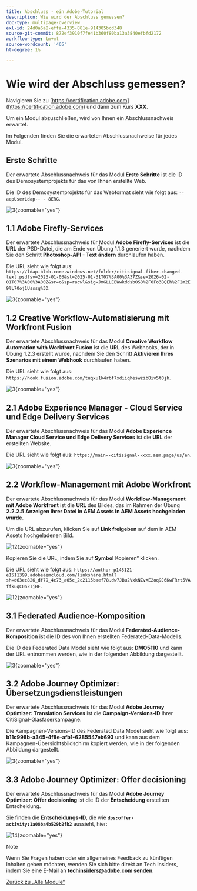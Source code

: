 ```yaml
---
title: Abschluss - ein Adobe-Tutorial
description: Wie wird der Abschluss gemessen?
doc-type: multipage-overview
exl-id: 24d0a6a8-effa-4335-881e-914305bcd348
source-git-commit: 872ef3910f7fe41b360f80ba13a3840efbfd2172
workflow-type: tm+mt
source-wordcount: '465'
ht-degree: 1%

---
```


# Wie wird der Abschluss gemessen?

Navigieren Sie zu [https://certification.adobe.com](https://certification.adobe.com) und dann zum Kurs **XXX**.

Um ein Modul abzuschließen, wird von Ihnen ein Abschlussnachweis erwartet.

Im Folgenden finden Sie die erwarteten Abschlussnachweise für jedes Modul.

## Erste Schritte

Der erwartete Abschlussnachweis für das Modul **Erste Schritte** ist die ID des Demosystemprojekts für das von Ihnen erstellte Web.

Die ID des Demosystemprojekts für das Webformat sieht wie folgt aus: `--aepUserLdap-- - 8ERG`.

![3](./assets/images/module0dtl.png){zoomable="yes"}


## 1.1 Adobe Firefly-Services

Der erwartete Abschlussnachweis für Modul **Adobe Firefly-Services** ist die **URL** der PSD-Datei, die am Ende von Übung 1.1.3 generiert wurde, nachdem Sie den Schritt **Photoshop-API - Text ändern** durchlaufen haben.

Die URL sieht wie folgt aus: `https://ldap.blob.core.windows.net/folder/citisignal-fiber-changed-text.psd?sv=2023-01-03&st=2025-01-31T07%3A00%3A37Z&se=2026-02-01T07%3A00%3A00Z&sr=c&sp=racwl&sig=JmGLLEBWwkddsbOS8%2F0Fo3BQEh%2F2m2E9lL70oj1Usssg%3D`.

![3](./assets/images/ps24.png){zoomable="yes"}

## 1.2 Creative Workflow-Automatisierung mit Workfront Fusion

Der erwartete Abschlussnachweis für das Modul **Creative Workflow Automation with Workfront Fusion** ist die **URL** des Webhooks, der in Übung 1.2.3 erstellt wurde, nachdem Sie den Schritt **Aktivieren Ihres Szenarios mit einem Webhook** durchlaufen haben.

Die URL sieht wie folgt aus: `https://hook.fusion.adobe.com/tuqxu1k4rbf7xdiiqheswzib8iv5t0jh`.

![3](./assets/images/wff.png){zoomable="yes"}

## 2.1 Adobe Experience Manager - Cloud Service und Edge Delivery Services

Der erwartete Abschlussnachweis für das Modul **Adobe Experience Manager Cloud Service und Edge Delivery Services** ist die **URL** der erstellten Website.

Die URL sieht wie folgt aus: `https://main--citisignal--xxx.aem.page/us/en`.

![3](./assets/images/aemcsweb.png){zoomable="yes"}

## 2.2 Workflow-Management mit Adobe Workfront

Der erwartete Abschlussnachweis für das Modul **Workflow-Management mit Adobe Workfront** ist die **URL** des Bildes, das im Rahmen der Übung **2.2.2.5 Anzeigen Ihrer Datei in AEM Assets in AEM Assets hochgeladen wurde**.

Um die URL abzurufen, klicken Sie auf **Link freigeben** auf dem in AEM Assets hochgeladenen Bild.

![12 ](./assets/images/wflink1.png){zoomable="yes"}

Kopieren Sie die URL, indem Sie auf **Symbol** Kopieren“ klicken.

Die URL sieht wie folgt aus: `https://author-p148121-e1511399.adobeaemcloud.com/linkshare.html?sh=d63ec826_df79_4c73_a05c_2c2115baef78.dw7JBu2VxkNZvXE2oq9J6KwFRrt5VAffkuqC0nZIjHE`.

![12 ](./assets/images/wflink2.png){zoomable="yes"}

## 3.1 Federated Audience-Komposition

Der erwartete Abschlussnachweis für das Modul **Federated-Audience-Komposition** ist die ID des von Ihnen erstellten Federated-Data-Modells.

Die ID des Federated Data Model sieht wie folgt aus: **DMO5110** und kann der URL entnommen werden, wie in der folgenden Abbildung dargestellt.

![3](./assets/images/completemodule3fac.png){zoomable="yes"}

## 3.2 Adobe Journey Optimizer: Übersetzungsdienstleistungen

Der erwartete Abschlussnachweis für das Modul **Adobe Journey Optimizer: Translation Services** ist die **Campaign-Versions-ID** Ihrer CitiSignal-Glasfaserkampagne.

Die Kampagnen-Versions-ID des Federated Data Model sieht wie folgt aus: **b11c998b-a345-4f8e-afb1-6285547eb693** und kann aus dem Kampagnen-Übersichtsbildschirm kopiert werden, wie in der folgenden Abbildung dargestellt.

![3](./assets/images/completemodule32ajotransl.png){zoomable="yes"}

## 3.3 Adobe Journey Optimizer: Offer decisioning

Der erwartete Abschlussnachweis für das Modul **Adobe Journey Optimizer: Offer decisioning** ist die ID der **Entscheidung** erstellten Entscheidung.

Sie finden die **Entscheidungs-ID**, die wie **`dps:offer-activity:1a08ba4b529b2fb2`** aussieht, hier:

![14 ](./assets/images/offers.png){zoomable="yes"}

>[!NOTE]
>
>Wenn Sie Fragen haben oder ein allgemeines Feedback zu künftigen Inhalten geben möchten, wenden Sie sich bitte direkt an Tech Insiders, indem Sie eine E-Mail an **techinsiders@adobe.com senden**.

[Zurück zu „Alle Module“](./overview.md)
